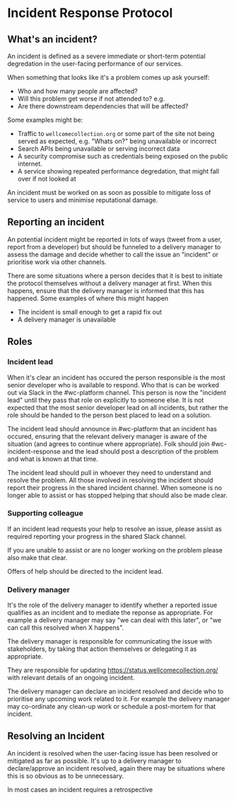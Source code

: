 # Incident Response Protocol


## What's an incident?

An incident is defined as a severe immediate or short-term potential degredation in the user-facing performance of our services.

When something that looks like it's a problem comes up ask yourself:

- Who and how many people are affected?
- Will this problem get worse if not attended to? e.g. 
- Are there downstream dependencies that will be affected?

Some examples might be:

- Traffic to `wellcomecollection.org` or some part of the site not being served as expected, e.g. "Whats on?" being unavailable or incorrect
- Search APIs being unavailable or serving incorrect data
- A security compromise such as credentials being exposed on the public internet.
- A service showing repeated performance degredation, that might fall over if not looked at

An incident must be worked on as soon as possible to mitigate loss of service to users and minimise reputational damage.

## Reporting an incident

An potential incident might be reported in lots of ways (tweet from a user, report from a developer) but should be funneled to a delivery manager to assess the damage and decide whether to call the issue an "incident" or prioritise work via other channels.

There are some situations where a person decides that it is best to initiate the protocol themselves without a delivery manager at first. When this happens, ensure that the delivery manager is informed that this has happened. Some examples of where this might happen

* The incident is small enough to get a rapid fix out
* A delivery manager is unavailable

## Roles

### Incident lead

When it's clear an incident has occured the person responsible is the most senior developer who is available to respond. Who that is can be worked out via Slack in the #wc-platform channel. This person is now the "incident lead" until they pass that role on explicitly to someone else. It is not expected that the most senior developer lead on all incidents, but rather the role should be handed to the person best placed to lead on a solution.

The incident lead should announce in #wc-platform that an incident has occured, ensuring that the relevant delivery manager is aware of the situation (and agrees to continue where appropriate). Folk should join #wc-incident-response and the lead should post a description of the problem and what is known at that time.

The incident lead should pull in whoever they need to understand and resolve the problem. All those involved in resolving the incident should report their progress in the shared incident channel. When someone is no longer able to assist or has stopped helping that should also be made clear.

### Supporting colleague

If an incident lead requests your help to resolve an issue, please assist as required reporting your progress in the shared Slack channel. 

If you are unable to assist or are no longer working on the problem please also make that clear. 

Offers of help should be directed to the incident lead.

### Delivery manager

It's the role of the delivery manager to identify whether a reported issue qualifies as an incident and to mediate the reponse as appropriate. For example a delivery manager may say "we can deal with this later", or "we can call this resolved when X happens".

The delivery manager is responsible for communicating the issue with stakeholders, by taking that action themselves or delegating it as appropriate.

They are responsible for updating https://status.wellcomecollection.org/ with relevant details of an ongoing incident.

The delivery manager can declare an incident resolved and decide who to prioritise any upcoming work related to it. For example the delivery manager may co-ordinate any clean-up work or schedule a post-mortem for that incident.

## Resolving an Incident

An incident is resolved when the user-facing issue has been resolved or mitigated as far as possible. It's up to a delivery manager to declare/approve an incident resolved, again there may be situations where this is so obvious as to be unnecessary.

In most cases an incident requires a retrospective
